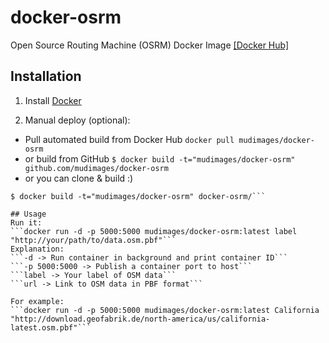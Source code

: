 # docker-osrm
Open Source Routing Machine (OSRM) Docker Image [\[Docker Hub\]](https://hub.docker.com/r/mudimages/docker-osrm/)

## Installation

1. Install [Docker](https://www.docker.com/)

2. Manual deploy (optional):
  * Pull automated build from Docker Hub 
  ```docker pull mudimages/docker-osrm```
  * or build from GitHub 
  ```$ docker build -t="mudimages/docker-osrm" github.com/mudimages/docker-osrm```
  * or you can clone & build :) 
  ```$ git clone https://github.com/mudimages/docker-osrm.git 
  $ docker build -t="mudimages/docker-osrm" docker-osrm/```

## Usage
Run it:
```docker run -d -p 5000:5000 mudimages/docker-osrm:latest label "http://your/path/to/data.osm.pbf"```
Explanation:
```-d -> Run container in background and print container ID```
```-p 5000:5000 -> Publish a container port to host```
```label -> Your label of OSM data```
```url -> Link to OSM data in PBF format```

For example:
```docker run -d -p 5000:5000 mudimages/docker-osrm:latest California "http://download.geofabrik.de/north-america/us/california-latest.osm.pbf"```
